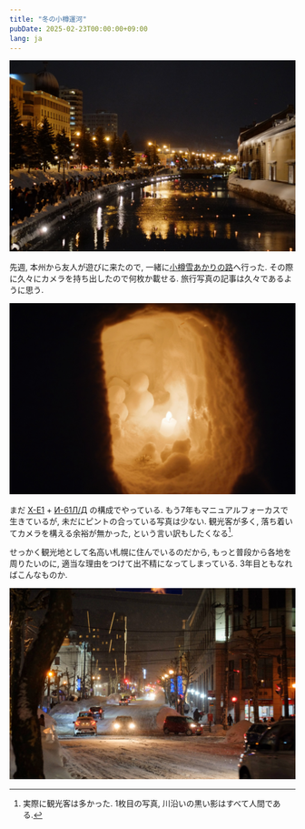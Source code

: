 ```yaml
---
title: "冬の小樽運河"
pubDate: 2025-02-23T00:00:00+09:00
lang: ja
---
```


![FUJIFILM X-E1 + Индустар-61 Л/Д 55мм ƒ/2,8](1.jpg)

先週, 本州から友人が遊びに来たので, 一緒に[小樽雪あかりの路](http://yukiakarinomichi.org/)へ行った. その際に久々にカメラを持ち出したので何枚か載せる. 旅行写真の記事は久々であるように思う.

![FUJIFILM X-E1 + Индустар-61 Л/Д 55мм ƒ/2,8](2.jpg)

まだ [X-E1](/blog/camera/x-e1/) + [И-61Л/Д](/blog/camera/2021/#2%E6%9C%88-2%E6%AC%A1%E8%A9%A6%E9%A8%93%E5%8C%97%E5%A4%A7%E5%8F%97%E9%A8%93) の構成でやっている. もう7年もマニュアルフォーカスで生きているが, 未だにピントの合っている写真は少ない. 観光客が多く, 落ち着いてカメラを構える余裕が無かった, という言い訳もしたくなる[^1].

[^1]: 実際に観光客は多かった. 1枚目の写真, 川沿いの黒い影はすべて人間である.

せっかく観光地として名高い札幌に住んでいるのだから, もっと普段から各地を周りたいのに, 適当な理由をつけて出不精になってしまっている. 3年目ともなればこんなものか.

![FUJIFILM X-E1 + Индустар-61 Л/Д 55мм ƒ/2,8](3.jpg)
